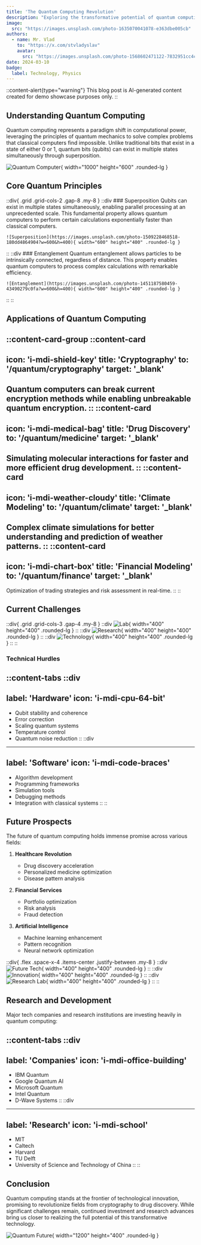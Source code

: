 ```yaml
---
title: 'The Quantum Computing Revolution'
description: "Exploring the transformative potential of quantum computing and its impact on technology"
image:
  src: "https://images.unsplash.com/photo-1635070041078-e363dbe005cb"
authors:
  - name: Mr. Vlad
    to: "https://x.com/stvladyslav"
    avatar:
      src: "https://images.unsplash.com/photo-1568602471122-7832951cc4c5?w=128&h=128&fit=crop"
date: 2024-03-10
badge:
  label: Technology, Physics
---
```


::content-alert{type="warning"}
This blog post is AI-generated content created for demo showcase purposes only.
::

## Understanding Quantum Computing

Quantum computing represents a paradigm shift in computational power, leveraging the principles of quantum mechanics to solve complex problems that classical computers find impossible. Unlike traditional bits that exist in a state of either 0 or 1, quantum bits (qubits) can exist in multiple states simultaneously through superposition.

![Quantum Computer](https://images.unsplash.com/photo-1635070041078-e363dbe005cb?w=1000&h=600){ width="1000" height="600" .rounded-lg }

## Core Quantum Principles

::div{ .grid .grid-cols-2 .gap-8 .my-8 }
  ::div
    ### Superposition
    Qubits can exist in multiple states simultaneously, enabling parallel processing at an unprecedented scale. This fundamental property allows quantum computers to perform certain calculations exponentially faster than classical computers.

    ![Superposition](https://images.unsplash.com/photo-1509228468518-180dd4864904?w=600&h=400){ width="600" height="400" .rounded-lg }
  ::
  ::div
    ### Entanglement
    Quantum entanglement allows particles to be intrinsically connected, regardless of distance. This property enables quantum computers to process complex calculations with remarkable efficiency.

    ![Entanglement](https://images.unsplash.com/photo-1451187580459-43490279c0fa?w=600&h=400){ width="600" height="400" .rounded-lg }
  ::
::

## Applications of Quantum Computing

::content-card-group
  ::content-card
  ---
  icon: 'i-mdi-shield-key'
  title: 'Cryptography'
  to: '/quantum/cryptography'
  target: '_blank'
  ---
  Quantum computers can break current encryption methods while enabling unbreakable quantum encryption.
  ::
  ::content-card
  ---
  icon: 'i-mdi-medical-bag'
  title: 'Drug Discovery'
  to: '/quantum/medicine'
  target: '_blank'
  ---
  Simulating molecular interactions for faster and more efficient drug development.
  ::
  ::content-card
  ---
  icon: 'i-mdi-weather-cloudy'
  title: 'Climate Modeling'
  to: '/quantum/climate'
  target: '_blank'
  ---
  Complex climate simulations for better understanding and prediction of weather patterns.
  ::
  ::content-card
  ---
  icon: 'i-mdi-chart-box'
  title: 'Financial Modeling'
  to: '/quantum/finance'
  target: '_blank'
  ---
  Optimization of trading strategies and risk assessment in real-time.
  ::
::

## Current Challenges

::div{ .grid .grid-cols-3 .gap-4 .my-8 }
  ::div
    ![Lab](https://images.unsplash.com/photo-1516849841032-87cbac4d88f7?w=400&h=400){ width="400" height="400" .rounded-lg }
  ::
  ::div
    ![Research](https://images.unsplash.com/photo-1532094349884-543bc11b234d?w=400&h=400){ width="400" height="400" .rounded-lg }
  ::
  ::div
    ![Technology](https://images.unsplash.com/photo-1518770660439-4636190af475?w=400&h=400){ width="400" height="400" .rounded-lg }
  ::
::

### Technical Hurdles
::content-tabs
  ::div
  ---
  label: 'Hardware'
  icon: 'i-mdi-cpu-64-bit'
  ---
  - Qubit stability and coherence
  - Error correction
  - Scaling quantum systems
  - Temperature control
  - Quantum noise reduction
  ::
  ::div
  ---
  label: 'Software'
  icon: 'i-mdi-code-braces'
  ---
  - Algorithm development
  - Programming frameworks
  - Simulation tools
  - Debugging methods
  - Integration with classical systems
  ::
::

## Future Prospects

The future of quantum computing holds immense promise across various fields:

1. **Healthcare Revolution**
   - Drug discovery acceleration
   - Personalized medicine optimization
   - Disease pattern analysis

2. **Financial Services**
   - Portfolio optimization
   - Risk analysis
   - Fraud detection

3. **Artificial Intelligence**
   - Machine learning enhancement
   - Pattern recognition
   - Neural network optimization

::div{ .flex .space-x-4 .items-center .justify-between .my-8 }
  ::div
    ![Future Tech](https://images.unsplash.com/photo-1526374965328-7f61d4dc18c5?w=400&h=400){ width="400" height="400" .rounded-lg }
  ::
  ::div
    ![Innovation](https://images.unsplash.com/photo-1485827404703-89b55fcc595e?w=400&h=400){ width="400" height="400" .rounded-lg }
  ::
  ::div
    ![Research Lab](https://images.unsplash.com/photo-1507668077129-56e32842fceb?w=400&h=400){ width="400" height="400" .rounded-lg }
  ::
::

## Research and Development

Major tech companies and research institutions are investing heavily in quantum computing:

::content-tabs
  ::div
  ---
  label: 'Companies'
  icon: 'i-mdi-office-building'
  ---
  - IBM Quantum
  - Google Quantum AI
  - Microsoft Quantum
  - Intel Quantum
  - D-Wave Systems
  ::
  ::div
  ---
  label: 'Research'
  icon: 'i-mdi-school'
  ---
  - MIT
  - Caltech
  - Harvard
  - TU Delft
  - University of Science and Technology of China
  ::
::

## Conclusion

Quantum computing stands at the frontier of technological innovation, promising to revolutionize fields from cryptography to drug discovery. While significant challenges remain, continued investment and research advances bring us closer to realizing the full potential of this transformative technology.

![Quantum Future](https://images.unsplash.com/photo-1635070041078-e363dbe005cb?w=1200&h=400){ width="1200" height="400" .rounded-lg } 